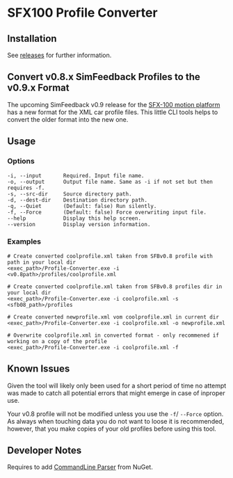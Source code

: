 # SFX100 Profile Converter

## Installation

See [releases](https://github.com/ffxf/sfx100-profile-conv/releases) for further information.

## Convert v0.8.x SimFeedback Profiles to the v0.9.x Format

The upcoming SimFeedback v0.9 release for the [SFX-100 motion platform](https://opensfx.com/) 
has a new format for the XML car profile files. 
This little CLI tools helps to convert the older format into the new one.

## Usage

### Options

    -i, --input       Required. Input file name.
    -o, --output      Output file name. Same as -i if not set but then requires -f.
    -s, --src-dir     Source directory path.
    -d, --dest-dir    Destination directory path.
    -q, --Quiet       (Default: false) Run silently.
    -f, --Force       (Default: false) Force overwriting input file.
    --help            Display this help screen.
    --version         Display version information.

### Examples

    # Create converted coolprofile.xml taken from SFBv0.8 profile with path in your local dir
    <exec_path>/Profile-Converter.exe -i <v0.8path>/profiles/coolprofile.xml
    
    # Create converted coolprofile.xml taken from SFBv0.8 profiles dir in your local dir
    <exec_path>/Profile-Converter.exe -i coolprofile.xml -s <sfb08_path>/profiles
    
    # Create converted newprofile.xml vom coolprofile.xml in current dir
    <exec_path>/Profile-Converter.exe -i coolprofile.xml -o newprofile.xml
    
    # Overwrite coolprofile.xml in converted format - only recommened if working on a copy of the profile
    <exec_path>/Profile-Converter.exe -i coolprofile.xml -f

## Known Issues

Given the tool will likely only been used for a short period of time no attempt was made to catch all potential errors
that might emerge in case of inproper use.

Your v0.8 profile will not be modified unless you use the `-f`/ `--Force` option. As always when touching data you 
do not want to loose it is recommended, however, that you make copies of your old profiles before using this tool.

## Developer Notes

Requires to add [CommandLine Parser](https://www.nuget.org/packages/CommandLineParser/) from NuGet.
